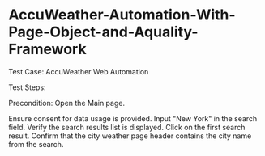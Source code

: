 # AccuWeather-Automation-With-Page-Object-and-Aquality-Framework

Test Case: AccuWeather Web Automation

Test Steps:

Precondition: Open the Main page. 

Ensure consent for data usage is provided.
Input "New York" in the search field. 
Verify the search results list is displayed.
Click on the first search result. 
Confirm that the city weather page header contains the city name from the search.
